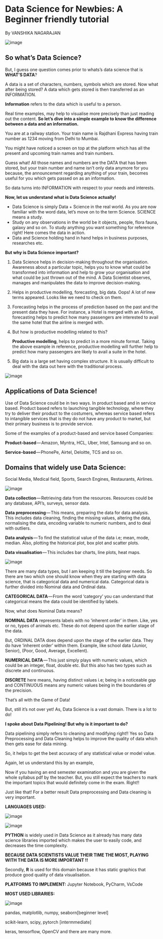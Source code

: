 # Data Science for Newbies: A Beginner friendly tutorial
By  VANSHIKA NAGARAJAN

![image](https://github.com/gdscjh/GDSC-Blogs/assets/130212316/a5eef29c-cbf1-4589-a5e5-943bffcf43cf)

## So what’s Data Science?

But, I guess one question comes prior to whats’s data science that is **WHAT’S DATA**?

A data is a set of characters, numbers, symbols which are stored. Now what after being stored? A data which gets stored is then transferred as an INFORMATION.

**Information** refers to the data which is useful to a person.

Real time examples, may help to visualise more precisely than just reading out the content. **So let’s dive into a simple example to know the difference between a data and an information.**

You are at a railway station. Your train name is Rajdhani Express having train number as 1234 moving from Delhi to Mumbai.

You might have noticed a screen on top at the platform which has all the present and upcoming train names and train numbers.

Guess what! All those names and numbers are the DATA that has been stored, but your train number and name isn’t only data anymore for you because, the announcement regarding anything of your train, becomes useful for you which gets passed on as an information.

So data turns into INFORMATION with respect to your needs and interests.


**Now, let us understand what is Data Science actually!**
- Data Science is simply Data + Science in the real world. As you are now familiar with the word data, let’s move on to the term Science. SCIENCE means a study.
- Study on any observations in the world be it objects, people, flora fauna, galaxy and so on. To study anything you want something for reference right! Here comes the data in action.
- Data and Science holding hand in hand helps in business purposes, researches etc.

**But why is Data Science important?**

1. Data Science helps in decision-making throughout the organisation. Awareness about a particular topic, helps you to know what could be transformed into information and help to grow your organisation and what could be just thrown out of the mind. A Data Scientist observes, manages and manipulates the data to improve decision-making.

2. Helps in productive modelling, forecasting, big data. Oops! A lot of new terms appeared. Looks like we need to check on them.
   
3. Forecasting helps in the process of prediction based on the past and the present data they have. For instance, a Hotel is merged with an Airline, forecasting helps to predict how many passengers are interested to avail the same hotel that the airline is merged with.

4. But how is productive modelling related to this?

   **Productive modelling**, helps to predict in a more minute format. Taking the above example in reference, productive modelling will further help to predict how many passengers are likely to avail a suite in the hotel.

5. Big data is a large set having complex structure. It is usually difficult to deal with the data out here with the traditional process.

![image](https://github.com/gdscjh/GDSC-Blogs/assets/130212316/af074ea0-fbe9-4511-affa-c039cb7ce7b0)


## Applications of Data Science!

Use of Data Science could be in two ways. In product based and in service based. Product based refers to launching tangible technology, where they try to deliver their product to the costumers, whereas service based refers to intangible services that is they do not have any product to market, but their primary business is to provide service.

Some of the examples of a product-based and service based Companies:

**Product-based** — Amazon, Myntra, HCL, Uber, Intel, Samsung and so on.

**Service-based** — PhonePe, Airtel, Deloitte, TCS and so on.

## Domains that widely use Data Science:

Social Media, Medical field, Sports, Search Engines, Restaurants, Airlines.

![image](https://github.com/gdscjh/GDSC-Blogs/assets/130212316/92ded075-3020-4c15-be20-9ae00c9e8d66)

**Data collection** — Retrieving data from the resources. Resources could be any database, API’s, surveys, sensor data.

**Data preprocessing** — This means, preparing the data for data analysis. This includes data cleaning, finding the missing values, altering the data, normalising the data, encoding variable to numeric numbers, and to deal with outliers.

**Data analysis** — To find the statistical value of the data i.e; mean, mode, median. Also, plotting the historical plot, box plot and scatter plots.

**Data visualisation** — This includes bar charts, line plots, heat maps.

![image](https://github.com/gdscjh/GDSC-Blogs/assets/130212316/bfaf692e-015e-40ee-a8d3-0a45f530282a)


There are many data types, but I am keeping it till the beginner needs. So there are two which one should know when they are starting with data science, that is categorical data and numerical data. Categorical data is further divided into Nominal data and Ordinal data.

**CATEGORICAL DATA** — From the word ‘category’ you can understand that categorical means the data could be identified by labels.

Now, what does Nominal Data means?

**NOMINAL DATA** represents labels with no ‘inherent order’ in them. Like, yes or no, types of animals etc. These do not depend upon the earlier stage of the data.

But, ORDINAL DATA does depend upon the stage of the earlier data. They do have ‘inherent order’ within them. Example, like school data (Junior, Senior), (Poor, Good, Average, Excellent).

**NUMERICAL DATA** — This just simply plays with numeric values, which could be an integer, float, double etc. But this also has two types such as discrete and continuous.

**DISCRETE** here means, having distinct values i.e; being in a noticeable gap and CONTINUOUS means any numeric values being in the boundaries of the precision.

That’s all with the Game of Data!

But, still it’s not over yet! As, Data Science is a vast domain. There is a lot to do!

**I spoke about Data Pipelining! But why is it important to do?**

Data pipelining simply refers to cleaning and modifying right!! Yes so Data Preprocessing and Data Cleaning helps to improve the quality of data which then gets ease for data mining.

So, it helps to get the best accuracy of any statistical value or model value.

Again, let us understand this by an example,

Now if you having an end semester examination and you are given the whole syllabus pdf by the teacher. But, you still expect the teachers to mark the important topics that would definitely come in the exam. Right!!

Just like that! For a better result Data preprocessing and Data cleaning is very important.

**LANGUAGES USED:**

![image](https://github.com/gdscjh/GDSC-Blogs/assets/130212316/60704148-6b97-433a-ae12-aa1aaa12260b)


![image](https://github.com/gdscjh/GDSC-Blogs/assets/130212316/ef969371-19d8-42e9-8114-a49cae116a0f)


**PYTHON** is widely used in Data Science as it already has many data science libraries imported which makes the user to easily code, and decreases the time complexity.

**BECAUSE DATA SCIENTISTS VALUE THEIR TIME THE MOST, PLAYING WITH THE DATA IS MORE IMPORTANT !!**

Secondly, **R** is used for this domain because it has static graphics that produce good quality of data visualisation.

**PLATFORMS TO IMPLEMENT:** Jupyter Notebook, PyCharm, VsCode

**MOST USED LIBRARIES:**

![image](https://github.com/gdscjh/GDSC-Blogs/assets/130212316/b157ffa1-a92a-476c-9962-19730094a203)


pandas, matplotlib, numpy, seaborn[beginner level]

scikit-learn, scipy, pytorch [intermmediate]

keras, tensorflow, OpenCV and there are many more.

